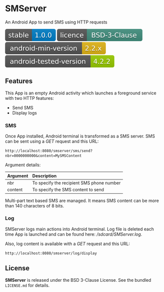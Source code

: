 # SMServer

An Android App to send SMS using HTTP requests

![Stable version](https://raw.githubusercontent.com/cyosp/SMServer/master/VERSION.svg)
[![BSD-3 license](https://raw.githubusercontent.com/cyosp/SMServer/master/LICENSE.svg)](https://tldrlegal.com/license/bsd-3-clause-license-%28revised%29)
</br>
![Android minimum version](https://raw.githubusercontent.com/cyosp/SMServer/master/ANDROID-MIN-VERSION.svg)
![Android tested version](https://raw.githubusercontent.com/cyosp/SMServer/master/ANDROID-TESTED-VERSION.svg)

## Features

This App is an empty Android activity which launches a foreground service with two HTTP features:
 * Send SMS
 * Display logs

### SMS

Once App installed, Android terminal is transformed as a SMS server.
SMS can be sent using a *GET* request and this URL:

	http://localhost:8080/smserver/sms/send?nbr=0000000000&content=MySMSContent

Argument details:

   | Argument | Description                               |
   |:---------|:------------------------------------------|
   | nbr      | To specify the recipient SMS phone number |
   | content  | To specify the SMS content to send        |

Multi-part text based SMS are managed.
It means SMS content can be more than 140 characters of 8 bits.

### Log

SMServer logs main actions into Android terminal.
Log file is deleted each time App is launched and can be found here: */sdcard/SMServer.log*.

Also, log content is available with a *GET* request and this URL:

	http://localhost:8080/smserver/log/display

## License

**SMServer** is released under the BSD 3-Clause License. See the bundled `LICENSE.md` for details.
